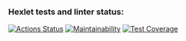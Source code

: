 ### Hexlet tests and linter status:
[![Actions Status](https://github.com/gerakiera/java-project-72/actions/workflows/hexlet-check.yml/badge.svg)](https://github.com/gerakiera/java-project-72/actions)
[![Maintainability](https://api.codeclimate.com/v1/badges/dc703ed74cc375f2c1a3/maintainability)](https://codeclimate.com/github/gerakiera/java-project-72/maintainability)
[![Test Coverage](https://api.codeclimate.com/v1/badges/dc703ed74cc375f2c1a3/test_coverage)](https://codeclimate.com/github/gerakiera/java-project-72/test_coverage)
